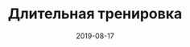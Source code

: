 ---
title: Длительная тренировка
date: "2019-08-17"
announcement: true
post: "yes"
place: Зеленоградск
distance: 25км
pace: "5:00"
time: "8:00"
image: ./zelek.png
map: https://goo.gl/maps/MrfpYtch8HnPxFJL7
---